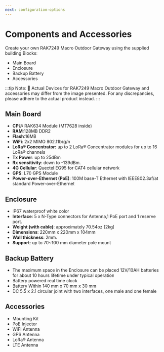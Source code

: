 ```yaml
---
next: configuration-options
---
```


# Components and Accessories

Create your own RAK7249 Macro Outdoor Gateway using the supplied building Blocks:

- Main Board
- Enclosure
- Backup Battery
- Accessories

<rk-img
  src="/assets/images/datasheet/rak7249/diy-enterprise-gateway-components-and-accessories.jpg"
  width="75%"
  figure-number="1"
  caption="DIY Enterprise Gateway Components and Accessories"
/>

:::tip Note:
:pencil: Actual Devices for RAK7249 Macro Outdoor Gateway and accessories may differ from the image presented. For any discrepancies, please adhere to the actual product instead.
:::

## Main Board

- **CPU:** RAK634 Module (MT7628 inside)
- **RAM**:128MB DDR2
- **Flash**:16MB
- **WiFi**: 2x2 MIMO 802.11b/g/n
- **LoRa® Concentrator:** up to 2 LoRa® Concentrator modules for up to 16 LoRa® channels
- **Tx Power**: up to 25dBm
- **Rx sensitivity**: down to -139dBm.
- **4G Cellular**: Quectel EG95 for CAT4 cellular network
- **GPS**: L70 GPS Module
- **Power-over-Ethernet (PoE)**: 100M base-T Ethernet with IEEE802.3af/at standard Power-over-Ethernet

## Enclosure

- IP67 waterproof white color
- **Interface**: 5 x N-Type connectors for Antenna,1 PoE port and 1 reserve port.
- **Weight (with cable)**: approximately 70.54oz (2kg)
- **Dimensions**: 220mm x 220mm x 104mm
- **Wall thickness**: 2mm.
- **Support**: up to 70~100 mm diameter pole mount

## Backup Battery

- The maximum space in the Enclosure can be placed 12V/10AH batteries for about 10 hours lifetime under typical operation
- Battery powered real time clock
- Battery Within 140 mm x 70 mm x 30 mm
- DC 5.5 x 2.1 circular joint with two interfaces, one male and one female

## Accessories

- Mounting Kit
- PoE Injector
- WiFI Antenna
- GPS Antenna
- LoRa® Antenna
- LTE Antenna